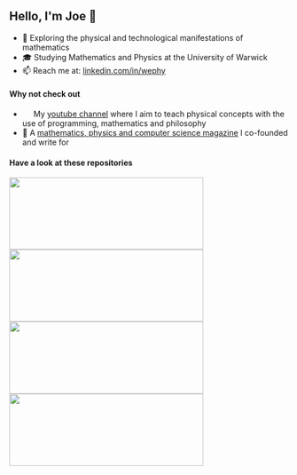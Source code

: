 ## Hello, I'm Joe 👋
- 🔭 Exploring the physical and technological manifestations of mathematics
- 🎓 Studying Mathematics and Physics at the University of Warwick
- 📫 Reach me at: [linkedin.com/in/wephy](https://www.linkedin.com/in/wephy/)

#### Why not check out
- &nbsp;<a href="https://youtube.com/c/wephy"><img height="12" src="https://upload.wikimedia.org/wikipedia/commons/thumb/0/09/YouTube_full-color_icon_%282017%29.svg/2560px-YouTube_full-color_icon_%282017%29.svg.png"></a> My [youtube channel](https://youtube.com/c/wephy) where I aim to teach physical concepts with the use of programming, mathematics and philosophy
- 📖 A [mathematics, physics and computer science magazine](https://poincareproject.com/) I co-founded and write for




#### Have a look at these repositories

<p align="left">
  <a href="https://github.com/wephy/quantum-walk"><img height="130" width="350" src="https://github-readme-stats.vercel.app/api/pin/?username=wephy&repo=quantum-walk&bg_color=1b1f25&title_color=fd5e53&text_color=ADBAC7&icon_color=02a1ac&hide_border=true&show_icons=false"></a>
  <a href="https://github.com/wephy/fractal-explorer"><img height="130" width="350" src="https://github-readme-stats.vercel.app/api/pin/?username=wephy&repo=fractal-explorer&bg_color=1b1f25&title_color=fd5e53&text_color=ADBAC7&icon_color=02a1ac&hide_border=true&show_icons=false"></a>
  <a href="https://github.com/wephy/project-euler"><img height="130" width="350" src="https://github-readme-stats.vercel.app/api/pin/?username=wephy&repo=project-euler&bg_color=1b1f25&title_color=fd5e53&text_color=ADBAC7&icon_color=02a1ac&hide_border=true&show_icons=false"></a>
  <a href="https://github.com/wephy/ai-diffraction"><img height="130" width="350" src="https://github-readme-stats.vercel.app/api/pin/?username=wephy&repo=ai-diffraction&bg_color=1b1f25&title_color=fd5e53&text_color=ADBAC7&icon_color=02a1ac&hide_border=true&show_icons=true"></a>
</p>
